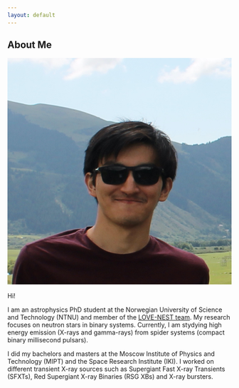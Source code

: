 ```yaml
---
layout: default
---
```


## About Me

<img class="profile-picture" src="me.JPG">

Hi!

I am an astrophysics PhD student at the Norwegian University of Science and Technology (NTNU) and member of the [LOVE-NEST team](https://home.phys.ntnu.no/LOVE-NEST/). My research focuses on neutron stars in binary systems. Currently, I am stydying high energy emission (X-rays and gamma-rays) from spider systems (compact binary millisecond pulsars).

I did my bachelors and masters at the Moscow Institute of Physics and Technology (MIPT) and the Space Research Institute (IKI).
I worked on different transient X-ray sources such as Supergiant Fast X-ray Transients (SFXTs), Red Supergiant X-ray Binaries (RSG XBs) and X-ray bursters.




<!-- This is a jekyll based resume template. You can find the full source code on [GitHub](https://github.com/bk2dcradle/researcher)

## Research Interest

Lorem ipsum dolor sit amet, consectetur adipiscing elit. Aliquam finibus ipsum ac erat aliquam dapibus. Vestibulum vehicula placerat ex, a consectetur odio pharetra quis. Mauris id urna ante. Fusce pharetra diam ac nisi aliquet, vel egestas ex iaculis. Pellentesque laoreet cursus tellus sed pellentesque. Praesent a rhoncus elit. Nunc ipsum nisl, consequat sit amet pretium quis, gravida id ipsum.

## Publications

1. F.Bar, J.Doe: Effects of having a placeholder of a name
2. S.Holmes, J.Watson: Consequences of living with a sociopath in London

## Typography

This is a [link](http://google.com). Something *italics* and something **bold**.

Here is a table

| Year | Award     | Category                                              |
| ---- | --------- | ----------------------------------------------------- |
| 2014 | Emmy      | Won Outstanding Lead Actor in a miniseries or a movie |
| 2015 | BAFTA     | Nominated for Best Leading Actor for Sherlock         |
| 2014 | Satellite | Won Best Actor miniseries or television film          |

Here is a horizontal rule

---

Here is a blockquote

> To a great mind, nothing is little

## References

* Foo Bar: Head of Department, Placeholder Names, Lorem
* John Doe: Associate Professor, Department of Computer Science, Ipsum -->
